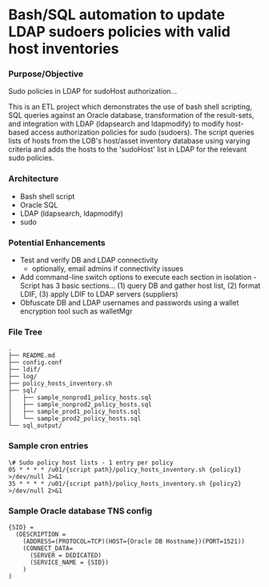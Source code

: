 # Bash/SQL automation to update LDAP sudoers policies with valid host inventories

### Purpose/Objective

Sudo policies in LDAP for sudoHost authorization...

This is an ETL project which demonstrates the use of bash shell scripting, SQL queries against an Oracle database, transformation of the result-sets, and integration with LDAP (ldapsearch and ldapmodify) to modify host-based access authorization policies for sudo (sudoers). The script queries lists of hosts from the LOB's host/asset inventory database using varying criteria and adds the hosts to the 'sudoHost' list in LDAP for the relevant sudo policies.

### Architecture

- Bash shell script
- Oracle SQL
- LDAP (ldapsearch, ldapmodify)
- sudo

### Potential Enhancements

- Test and verify DB and LDAP connectivity
  - optionally, email admins if connectivity issues
- Add command-line switch options to execute each section in isolation - Script has 3 basic sections... (1) query DB and gather host list, (2) format LDIF, (3) apply LDIF to LDAP servers (suppliers)
- Obfuscate DB and LDAP usernames and passwords using a wallet encryption tool such as walletMgr

### File Tree

```
.
├── README.md
├── config.conf
├── ldif/
├── log/
├── policy_hosts_inventory.sh
├── sql/
│   ├── sample_nonprod1_policy_hosts.sql
│   ├── sample_nonprod2_policy_hosts.sql
│   ├── sample_prod1_policy_hosts.sql
│   └── sample_prod2_policy_hosts.sql
└── sql_output/
```

### Sample cron entries

```
\# Sudo policy host lists - 1 entry per policy
05 * * * * /u01/{script path}/policy_hosts_inventory.sh {policy1} >/dev/null 2>&1
35 * * * * /u01/{script path}/policy_hosts_inventory.sh {policy2} >/dev/null 2>&1
```

### Sample Oracle database TNS config

```
{SID} =
  (DESCRIPTION =
    (ADDRESS=(PROTOCOL=TCP)(HOST={Oracle DB Hostname})(PORT=1521))
    (CONNECT_DATA= 
      (SERVER = DEDICATED)
      (SERVICE_NAME = {SID})
    )
)
```
